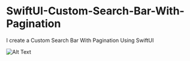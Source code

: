 # SwiftUI-Custom-Search-Bar-With-Pagination
I create a Custom Search Bar With Pagination Using SwiftUI 


![Alt Text](https://media.giphy.com/media/LLCMo0AMi0wwKpnT4j/giphy.gif)
